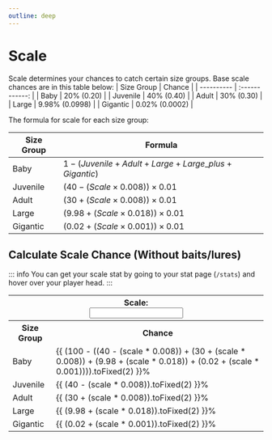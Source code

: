 ```yaml
---
outline: deep
---
```


<script setup>
  import { ref } from 'vue'

  const scale = ref(0)
</script>

<style module>
  .label {
    font-size: x-small;
  }

  .inputBox {
    border: 1px solid var(--vp-c-default-1);
    border-radius: 4px;
    padding: .2em .6em;
  }
</style>

# Scale
Scale determines your chances to catch certain size groups.
Base scale chances are in this table below:
| Size Group |     Chance     |
| ---------- | :------------: |
| Baby       |   20% (0.20)   |
| Juvenile   |   40% (0.40)   |
| Adult      |   30% (0.30)   |
| Large      | 9.98% (0.0998) |
| Gigantic   | 0.02% (0.0002) |

The formula for scale for each size group:

| Size Group | Formula                                                   |
| ---------- | --------------------------------------------------------- |
| Baby       | $1 - (Juvenile + Adult + Large + Large\_plus + Gigantic)$ |
| Juvenile   | $(40 - (Scale \times 0.008)) \times 0.01$                 |
| Adult      | $(30 + (Scale \times 0.008)) \times 0.01$                 |
| Large      | $(9.98 + (Scale \times 0.018)) \times 0.01$               |
| Gigantic   | $(0.02 + (Scale \times 0.001)) \times 0.01$               |

## Calculate Scale Chance (Without baits/lures)
::: info
You can get your scale stat by going to your stat page (`/stats`) and hover over your player head.
:::

<table>
  <tbody>
    <tr>
      <th colspan="2"><div :class="$style.label">Scale:</div><input :class="$style.inputBox" v-model="scale" type="number"/></th>
    </tr>
    <tr>
      <th>Size Group</th><th>Chance</th>
    </tr>
    <tr>
      <td>Baby</td>
      <td>{{ (100 - ((40 - (scale * 0.008)) + (30 + (scale * 0.008)) + (9.98 + (scale * 0.018)) + (0.02 + (scale * 0.001)))).toFixed(2)  }}%</td>
    </tr>
    <tr>
      <td>Juvenile</td>
      <td>{{ (40 - (scale * 0.008)).toFixed(2) }}%</td>
    </tr>
    <tr>
      <td>Adult</td>
      <td>{{ (30 + (scale * 0.008)).toFixed(2) }}%</td>
    </tr>
    <tr>
      <td>Large</td>
      <td>{{ (9.98 + (scale * 0.018)).toFixed(2) }}%</td>
    </tr>
    <tr>
      <td>Gigantic</td>
      <td>{{ (0.02 + (scale * 0.001)).toFixed(2) }}%</td>
    </tr>
  </tbody>
</table>